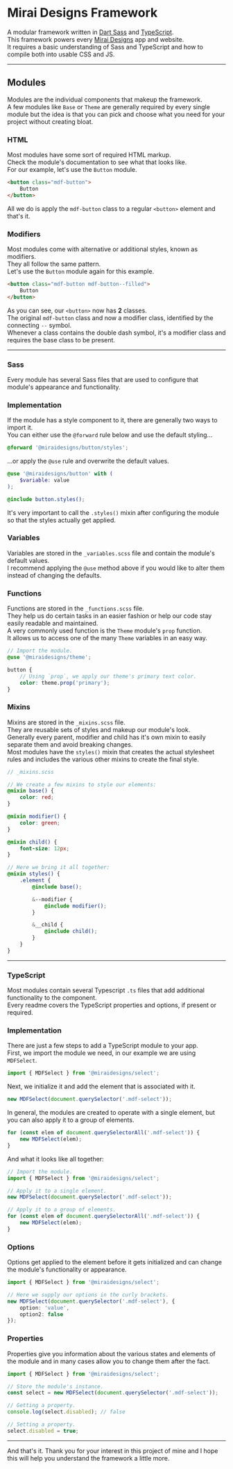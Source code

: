 # Mirai Designs Framework

A modular framework written in [Dart Sass](https://sass-lang.com/dart-sass) and [TypeScript](https://www.typescriptlang.org/).\
This framework powers every [Mirai Designs](https://miraidesigns.net) app and website.\
It requires a basic understanding of Sass and TypeScript and how to compile both into usable CSS and JS.

---

## Modules

Modules are the individual components that makeup the framework.\
A few modules like `Base` or `Theme` are generally required by every single module but the idea is that you can pick and choose what you need for your project without creating bloat.

### HTML

Most modules have some sort of required HTML markup.\
Check the module's documentation to see what that looks like.\
For our example, let's use the `Button` module.

```html
<button class="mdf-button">
    Button
</button>
```

All we do is apply the `mdf-button` class to a regular `<button>` element and that's it.

### Modifiers

Most modules come with alternative or additional styles, known as modifiers.\
They all follow the same pattern.\
Let's use the `Button` module again for this example.

```html
<button class="mdf-button mdf-button--filled">
    Button
</button>
```

As you can see, our `<button>` now has **2** classes.\
The original `mdf-button` class and now a modifier class, identified by the connecting `--` symbol.\
Whenever a class contains the double dash symbol, it's a modifier class and requires the base class to be present.

---

### Sass

Every module has several Sass files that are used to configure that module's appearance and functionality.

### Implementation

If the module has a style component to it, there are generally two ways to import it.\
You can either use the `@forward` rule below and use the default styling...

```scss
@forward '@miraidesigns/button/styles';
```

...or apply the `@use` rule and overwrite the default values.

```scss
@use '@miraidesigns/button' with (
    $variable: value
);

@include button.styles();
```

It's very important to call the `.styles()` mixin after configuring the module so that the styles actually get applied.

### Variables

Variables are stored in the `_variables.scss` file and contain the module's default values.\
I recommend applying the `@use` method above if you would like to alter them instead of changing the defaults.

### Functions

Functions are stored in the `_functions.scss` file.\
They help us do certain tasks in an easier fashion or help our code stay easily readable and maintained.\
A very commonly used function is the `Theme` module's `prop` function.\
It allows us to access one of the many `Theme` variables in an easy way.

```scss
// Import the module.
@use '@miraidesigns/theme';

button {
    // Using `prop`, we apply our theme's primary text color.
    color: theme.prop('primary');
}
```

### Mixins

Mixins are stored in the `_mixins.scss` file.\
They are reusable sets of styles and makeup our module's look.\
Generally every parent, modifier and child has it's own mixin to easily separate them and avoid breaking changes.\
Most modules have the `styles()` mixin that creates the actual stylesheet rules and includes the various other mixins to create the final style.

```scss
// _mixins.scss

// We create a few mixins to style our elements:
@mixin base() {
    color: red;
}

@mixin modifier() {
    color: green;
}

@mixin child() {
    font-size: 12px;
}

// Here we bring it all together:
@mixin styles() {
    .element {
        @include base();

        &--modifier {
            @include modifier();
        }

        &__child {
            @include child();
        }
    }
}
```

---

### TypeScript

Most modules contain several Typescript `.ts` files that add additional functionality to the component.\
Every readme covers the TypeScript properties and options, if present or required.

### Implementation

There are just a few steps to add a TypeScript module to your app.\
First, we import the module we need, in our example we are using `MDFSelect`.

```ts
import { MDFSelect } from '@miraidesigns/select';
```

Next, we initialize it and add the element that is associated with it.

```ts
new MDFSelect(document.querySelector('.mdf-select'));
```

In general, the modules are created to operate with a single element, but you can also apply it to a group of elements.

```ts
for (const elem of document.querySelectorAll('.mdf-select')) {
    new MDFSelect(elem);
}
```

And what it looks like all together:

```ts
// Import the module.
import { MDFSelect } from '@miraidesigns/select';

// Apply it to a single element.
new MDFSelect(document.querySelector('.mdf-select'));

// Apply it to a group of elements.
for (const elem of document.querySelectorAll('.mdf-select')) {
    new MDFSelect(elem);
}
```

### Options

Options get applied to the element before it gets initialized and can change the module's functionality or appearance.

```ts
import { MDFSelect } from '@miraidesigns/select';

// Here we supply our options in the curly brackets.
new MDFSelect(document.querySelector('.mdf-select'), {
    option: 'value',
    option2: false
});
```

### Properties

Properties give you information about the various states and elements of the module and in many cases allow you to change them after the fact.

```ts
import { MDFSelect } from '@miraidesigns/select';

// Store the module's instance.
const select = new MDFSelect(document.querySelector('.mdf-select'));

// Getting a property.
console.log(select.disabled); // false

// Setting a property.
select.disabled = true;
```

---

And that's it. Thank you for your interest in this project of mine and I hope this will help you understand the framework a little more. 